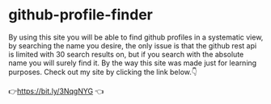 # github-profile-finder
By using this site you will be able to find github profiles in a systematic view, by searching the name you desire, the only issue is that the github rest api is limited with 30 search results on, but if you search with the absolute name you will surely find it.
By the way this site was made just for learning purposes. 
Check out my site by clicking the link below.👇


👉https://bit.ly/3NqgNYG 👈
